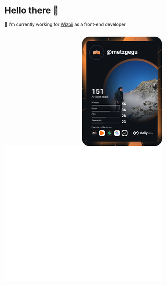<div align="left">

# Hello there 👋

  🔭 I'm currently working for [Wizbii](https://www.wizbii.com/) as a front-end developer

  <br />

  

  <a class="dailyDev__card" href="https://app.daily.dev/metzgegu" target="_blank">
    <img 
        src="https://raw.githubusercontent.com/metzgegu/metzgegu/master/devcard.svg"
        width="256"
        align="right"
        alt="Guillaume Metzger's Dev Card"
    />
  </a>
</div>

![Metrics](https://github.com/metzgegu/metzgegu/blob/github-metrics/github-metrics.svg)